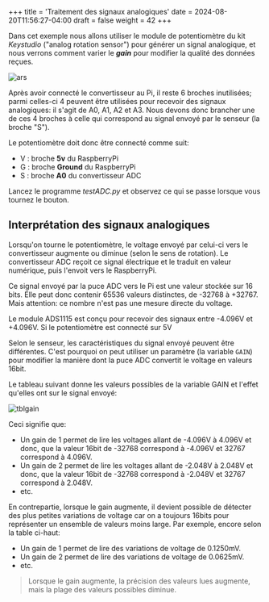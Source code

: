 +++
title = 'Traitement des signaux analogiques'
date = 2024-08-20T11:56:27-04:00
draft = false
weight = 42
+++

Dans cet exemple nous allons utiliser le module de potentiomètre du kit *Keystudio* ("analog rotation sensor") pour générer un signal analogique, et nous verrons comment varier le ***gain*** pour modifier la qualité des données reçues.

![ars](/420-314/images/ars.png?width=300px)

Après avoir connecté le convertisseur au Pi, il reste 6 broches inutilisées; parmi celles-ci 4 peuvent être utilisées pour recevoir des signaux analogiques: il s'agit de A0, A1, A2 et A3. Nous devons donc brancher une de ces 4 broches à celle qui correspond au signal envoyé par le senseur (la broche "S").

Le potentiomètre doit donc être connecté comme suit:

+ V : broche **5v** du RaspberryPi
+ G : broche **Ground** du RaspberryPi
+ S : broche **A0** du convertisseur ADC

Lancez le programme *testADC.py* et observez ce qui se passe lorsque vous tournez le bouton.

## Interprétation des signaux analogiques
Lorsqu'on tourne le potentiomètre, le voltage envoyé par celui-ci vers le convertisseur augmente ou diminue (selon le sens de rotation). Le convertisseur ADC reçoit ce signal électrique et le traduit en valeur numérique, puis l'envoit vers le RaspberryPi. 

Ce signal envoyé par la puce ADC vers le Pi est une valeur stockée sur 16 bits. Elle peut donc contenir 65536 valeurs distinctes, de -32768 à +32767. Mais attention: ce nombre n'est pas une mesure directe du voltage. 

Le module ADS1115 est conçu pour recevoir des signaux entre -4.096V et +4.096V. Si le potentiomètre est connecté sur 5V

<!-- TO BE CONTINUED -->



Selon le senseur, les caractéristiques du signal envoyé peuvent être différentes. C'est pourquoi on peut utiliser un paramètre (la variable `GAIN`) pour modifier la manière dont la puce ADC convertit le voltage en valeurs 16bit.

Le tableau suivant donne les valeurs possibles de la variable GAIN et l'effet qu'elles ont sur le signal envoyé:

![tblgain](/420-314/images/tblgain.png?width=400px)

Ceci signifie que:
+ Un gain de 1 permet de lire les voltages allant de -4.096V à 4.096V et donc, que la valeur 16bit de -32768 correspond à -4.096V et 32767 correspond à 4.096V.
+ Un gain de 2 permet de lire les voltages allant de -2.048V à 2.048V et donc, que la valeur 16bit de -32768 correspond à -2.048V et 32767 correspond à 2.048V.
+ etc.

En contrepartie, lorsque le gain augmente, il devient possible de détecter des plus petites variations de voltage car on a toujours 16bits pour représenter un ensemble de valeurs moins large. Par exemple, encore selon la table ci-haut:
+ Un gain de 1 permet de lire des variations de voltage de 0.1250mV.
+ Un gain de 2 permet de lire des variations de voltage de 0.0625mV.
+ etc.

> Lorsque le gain augmente, la précision des valeurs lues augmente, mais la plage des valeurs possibles diminue.

<!--
{{% notice info "Quelques exercices de compréhension" %}}
Attention: il n'y a pas de réponses précises à ces questions. Comme Le signal qu'on traite est analogique, il peut contenir du bruit, ce qui a pour effet de faire varier plus ou moins fortement les données lues. Rechercez donc des réponses approximatives.
1. Avec un gain de 1, quelle est la valeur maximale lue?
2. Avec un gain de 2, quelle est la valeur maximale lue?
3. Avec un gain de 4, 8 ou 16, à quel moment dans la rotation du bouton atteint-on la valeur maximale lue?

Maintenant branchez votre potentiomètre sur le courant 3.3V.
1. Avec un gain de 1, quelle est la valeur maximum lue?
2. Avec un gain de 2, quelle est la valeur maximum lue?
3. En expérimentant avec différents gains et en lisant les valeurs obtenues, quelle valeur de gain vous semble donner les meilleurs résultats (c'est-à-dire, les résultats les plus utilisables) lorsque le potentiomètre est branché sur 3.3V?
4. Afin de diminuer les variations entre chaque lecture, sauriez-vous faire un programme qui calcule la moyenne des 3 derniers résultats lus et affiche cette moyenne?
   
{{% /notice %}}

<!--
{{% expand "Réponses" %}}
5V:
1. 30000
2. 32767
3. Avant la fin

3.3V:
1. 20
2. 55
{{% /expand %}}
-->
